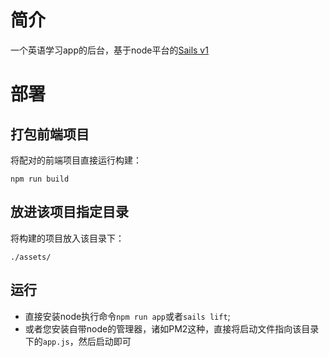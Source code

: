 # 简介
一个英语学习app的后台，基于node平台的[Sails v1](https://sailsjs.com)

# 部署
## 打包前端项目
将配对的前端项目直接运行构建：
```
npm run build
```

## 放进该项目指定目录
将构建的项目放入该目录下：
```
./assets/
```

## 运行
+ 直接安装node执行命令`npm run app`或者`sails lift`;
+ 或者您安装自带node的管理器，诸如PM2这种，直接将启动文件指向该目录下的`app.js`，然后启动即可


